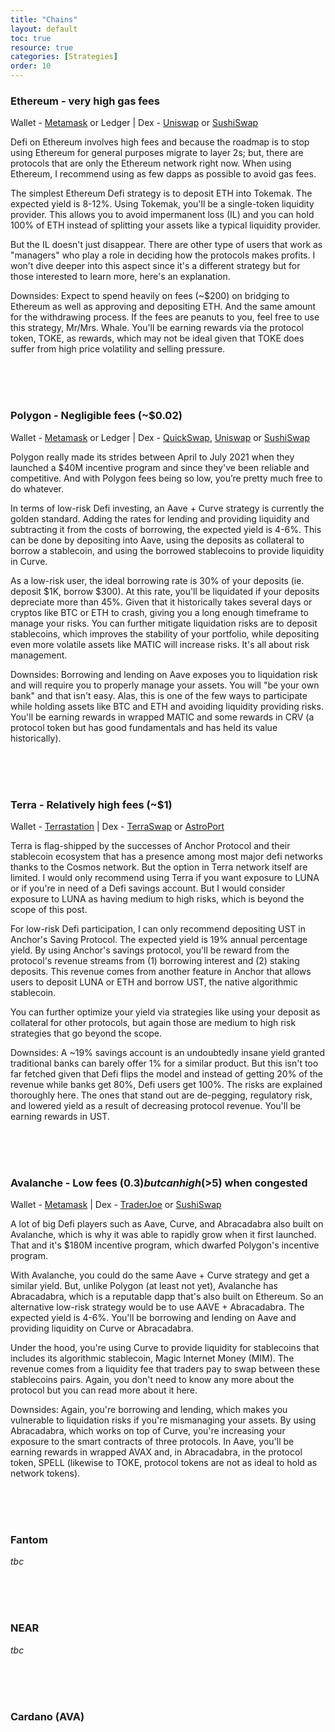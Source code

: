 ```yaml
---
title: "Chains"
layout: default
toc: true
resource: true 
categories: [Strategies] 
order: 10
---
```

### Ethereum - very high gas fees
Wallet - [Metamask](https://metamask.io/) or Ledger | Dex - [Uniswap](https://uniswap.org/) or [SushiSwap](https://sushi.com/)

Defi on Ethereum involves high fees and because the roadmap is to stop using Ethereum for general purposes migrate to layer 2s; but, 
there are protocols that are only the Ethereum network right now. When using Ethereum, I recommend using as few dapps as possible to avoid gas fees.

The simplest Ethereum Defi strategy is to deposit ETH into Tokemak. The expected yield is 8-12%. Using Tokemak, 
you'll be a single-token liquidity provider. This allows you to avoid impermanent loss (IL) and you can hold 
100% of ETH instead of splitting your assets like a typical liquidity provider.

But the IL doesn't just disappear. There are other type of users that work as "managers" who play a role 
in deciding how the protocols makes profits. I won't dive deeper into this aspect since it's a different 
strategy but for those interested to learn more, here's an explanation.

Downsides: Expect to spend heavily on fees (~$200) on bridging to Ethereum as well as approving and 
depositing ETH. And the same amount for the withdrawing process. If the fees are peanuts to you, feel 
free to use this strategy, Mr/Mrs. Whale. You'll be earning rewards via the protocol token, TOKE, as 
rewards, which may not be ideal given that TOKE does suffer from high price volatility and selling pressure.

<br><br><br>

### Polygon - Negligible fees (~$0.02)
Wallet - [Metamask](https://metamask.io/) or Ledger | Dex - [QuickSwap](https://metamask.io/), [Uniswap](https://uniswap.org/) or [SushiSwap](https://sushi.com/)

Polygon really made its strides between April to July 2021 when they launched a $40M incentive program and since they've been 
reliable and competitive. And with Polygon fees being so low, you’re pretty much free to do whatever.

In terms of low-risk Defi investing, an Aave + Curve strategy is currently the golden standard. 
Adding the rates for lending and providing liquidity and subtracting it from the costs of borrowing, 
the expected yield is 4-6%. This can be done by depositing into Aave, using the deposits as 
collateral to borrow a stablecoin, and using the borrowed stablecoins to provide liquidity in Curve.

As a low-risk user, the ideal borrowing rate is 30% of your deposits (ie. deposit $1K, borrow $300). 
At this rate, you'll be liquidated if your deposits depreciate more than 45%. Given that it 
historically takes several days or cryptos like BTC or ETH to crash, giving you a long enough 
timeframe to manage your risks. You can further mitigate liquidation risks are to deposit stablecoins, 
which improves the stability of your portfolio, while depositing even more volatile assets like 
MATIC will increase risks. It's all about risk management.

Downsides: Borrowing and lending on Aave exposes you to liquidation risk and will require you 
to properly manage your assets. You will "be your own bank" and that isn't easy. Alas, this is 
one of the few ways to participate while holding assets like BTC and ETH and avoiding liquidity 
providing risks. You'll be earning rewards in wrapped MATIC and some rewards in CRV (a protocol 
token but has good fundamentals and has held its value historically).

<br><br><br>

### Terra - Relatively high fees (~$1)

Wallet - [Terrastation](https://station.terra.money/) | Dex - [TerraSwap](https://terraswap.io/) or [AstroPort](https://astroport.fi/)

Terra is flag-shipped by the successes of Anchor Protocol and their stablecoin ecosystem that 
has a presence among most major defi networks thanks to the Cosmos network. But the option 
in Terra network itself are limited. I would only recommend using Terra if you want exposure 
to LUNA or if you're in need of a Defi savings account. But I would consider exposure to 
LUNA as having medium to high risks, which is beyond the scope of this post.

For low-risk Defi participation, I can only recommend depositing UST in Anchor's Saving 
Protocol. The expected yield is 19% annual percentage yield. By using Anchor's savings 
protocol, you'll be reward from the protocol's revenue streams from (1) borrowing 
interest and (2) staking deposits. This revenue comes from another feature in Anchor 
that allows users to deposit LUNA or ETH and borrow UST, the native algorithmic stablecoin.

You can further optimize your yield via strategies like using your deposit as collateral 
for other protocols, but again those are medium to high risk strategies that go beyond the scope.

Downsides: A ~19% savings account is an undoubtedly insane yield granted traditional 
banks can barely offer 1% for a similar product. But this isn't too far fetched given 
that Defi flips the model and instead of getting 20% of the revenue while banks get 
80%, Defi users get 100%. The risks are explained thoroughly here. The ones that stand 
out are de-pegging, regulatory risk, and lowered yield as a result of decreasing protocol 
revenue. You'll be earning rewards in UST.

<br><br><br>

### Avalanche - Low fees ($0.3) but can high (>$5) when congested

Wallet - [Metamask](https://metamask.io/) | Dex - [TraderJoe](https://traderjoexyz.com/home#/) or [SushiSwap](https://sushi.com/)

A lot of big Defi players such as Aave, Curve, and Abracadabra also built on Avalanche, 
which is why it was able to rapidly grow when it first launched. That and it's $180M 
incentive program, which dwarfed Polygon's incentive program.

With Avalanche, you could do the same Aave + Curve strategy and get a similar yield. 
But, unlike Polygon (at least not yet), Avalanche has Abracadabra, which is a reputable 
dapp that's also built on Ethereum. So an alternative low-risk strategy would be to 
use AAVE + Abracadabra. The expected yield is 4-6%. You'll be borrowing and lending 
on Aave and providing liquidity on Curve or Abracadabra.

Under the hood, you're using Curve to provide liquidity for stablecoins that includes 
its algorithmic stablecoin, Magic Internet Money (MIM). The revenue comes from a 
liquidity fee that traders pay to swap between these stablecoins pairs. Again, you 
don't need to know any more about the protocol but you can read more about it here.

Downsides: Again, you're borrowing and lending, which makes you vulnerable to 
liquidation risks if you're mismanaging your assets. By using Abracadabra, which 
works on top of Curve, you're increasing your exposure to the smart contracts of 
three protocols. In Aave, you'll be earning rewards in wrapped AVAX and, in 
Abracadabra, in the protocol token, SPELL (likewise to TOKE, protocol tokens 
are not as ideal to hold as network tokens).

<br><br><br>

### Fantom
_tbc_

<br><br><br>

### NEAR
_tbc_

<br><br><br>

### Cardano (AVA)
